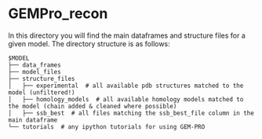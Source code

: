 # GEMPro_recon

In this directory you will find the main dataframes and structure files for a given model. The directory structure is as follows:

```
$MODEL
├── data_frames
├── model_files
├── structure_files
│   ├── experimental  # all available pdb structures matched to the model (unfiltered!)
│   ├── homology_models  # all available homology models matched to the model (chain added & cleaned where possible)
│   ├── ssb_best  # all files matching the ssb_best_file column in the main dataframe
└── tutorials  # any ipython tutorials for using GEM-PRO
```
